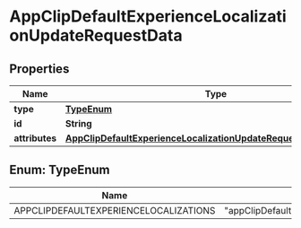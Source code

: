 

# AppClipDefaultExperienceLocalizationUpdateRequestData


## Properties

| Name | Type | Description | Notes |
|------------ | ------------- | ------------- | -------------|
|**type** | [**TypeEnum**](#TypeEnum) |  |  |
|**id** | **String** |  |  |
|**attributes** | [**AppClipDefaultExperienceLocalizationUpdateRequestDataAttributes**](AppClipDefaultExperienceLocalizationUpdateRequestDataAttributes.md) |  |  [optional] |



## Enum: TypeEnum

| Name | Value |
|---- | -----|
| APPCLIPDEFAULTEXPERIENCELOCALIZATIONS | &quot;appClipDefaultExperienceLocalizations&quot; |



